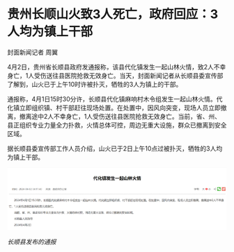 # 贵州长顺山火致3人死亡，政府回应：3人均为镇上干部

封面新闻记者 周翼

4月2日，贵州省长顺县政府发通报称，该县代化镇发生一起山林火情，致2人不幸身亡，1人受伤送往县医院抢救无效身亡。当天，封面新闻记者从长顺县委宣传部了解到，山火已于上午10时许被扑灭，牺牲的3人为镇上的干部。

通报称，4月1日15时30分许，长顺县代化镇麻响村木令组发生一起山林火情。代化镇立即组织镇、村干部赶往现场处置。在处置中，因风向突变，现场人员立即撤离，撤离途中2人不幸身亡，1人受伤送往县医院抢救无效身亡。当前，省、州、县正组织专业力量全力扑救，火情总体可控，周边无重大设施，群众已撤离到安全区域。

据长顺县委宣传部工作人员介绍，山火已于2日上午10点过被扑灭，牺牲的3人均为镇上干部。

![e19ea5e5a8a618a6ce51eded9bc14a77.jpg](https://raw.githubusercontent.com/qqhsx/qqnews_image/main/2024/04/02/贵州长顺山火致3人死亡，政府回应：3人均为镇上干部/e19ea5e5a8a618a6ce51eded9bc14a77.jpg)

_长顺县发布的通报_

